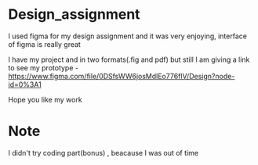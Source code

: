 # Design_assignment

I used figma for my design assignment and it was very enjoying, interface of figma is really great

I have my project and in two formats(.fig and pdf) but still I am giving a link to see my prototype - https://www.figma.com/file/0DSfsWW6josMdlEo776flV/Design?node-id=0%3A1

Hope you like my work

# Note

I didn't try coding part(bonus) , beacause I was out of time
